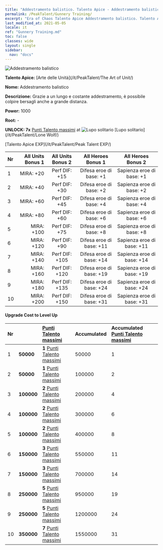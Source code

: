 ```yaml
---
title: "Addestramento balistico. Talento Apice - Addestramento balistico"
permalink: /PeakTalent/Gunnery Training/
excerpt: "Era of Chaos Talento Apice Addestramento balistico. Talento Apice Addestramento balistico. Addestramento balistico"
last_modified_at: 2021-05-05
locale: it
ref: "Gunnery Training.md"
toc: false
classes: wide
layout: single
sidebar:
  nav: "docs"
---
```


  ![Addestramento balistico](/images/pt/talent_2008.png)

  **Talento Apice:** [Arte delle Unità](/it/PeakTalent/The Art of Unit/)

  **Nome:** Addestramento balistico

  **Descrizione:** Grazie a un lungo e costante addestramento, è possibile colpire bersagli anche a grande distanza.

  **Power:** 1000

  **Root:** -

  **UNLOCK: 7x** [Punti Talento massimi](/ItemsIT/con_934/) at ![Lupo solitario](/images/pt/talent_2001.png) [Lupo solitario](/it/PeakTalent/Lone Wolf/)

  [Talento Apice EXP](/it/PeakTalent/Peak Talent EXP/)

  | Nr | All Units Bonus 1 | All Units Bonus 2 | All Heroes Bonus 1 | All Heroes Bonus 2 |
  |:---|--------------:|:-------------:|:-------------:|:-------------:|
  | 1 | MIRA: +20 | Perf DIF: +15 | Difesa eroe di base: +1 | Sapienza eroe di base: +1 |
  | 2 | MIRA: +40 | Perf DIF: +30 | Difesa eroe di base: +2 | Sapienza eroe di base: +2 |
  | 3 | MIRA: +60 | Perf DIF: +45 | Difesa eroe di base: +4 | Sapienza eroe di base: +4 |
  | 4 | MIRA: +80 | Perf DIF: +60 | Difesa eroe di base: +6 | Sapienza eroe di base: +6 |
  | 5 | MIRA: +100 | Perf DIF: +75 | Difesa eroe di base: +8 | Sapienza eroe di base: +8 |
  | 6 | MIRA: +120 | Perf DIF: +90 | Difesa eroe di base: +11 | Sapienza eroe di base: +11 |
  | 7 | MIRA: +140 | Perf DIF: +105 | Difesa eroe di base: +14 | Sapienza eroe di base: +14 |
  | 8 | MIRA: +160 | Perf DIF: +120 | Difesa eroe di base: +19 | Sapienza eroe di base: +19 |
  | 9 | MIRA: +180 | Perf DIF: +135 | Difesa eroe di base: +24 | Sapienza eroe di base: +24 |
  | 10 | MIRA: +200 | Perf DIF: +150 | Difesa eroe di base: +31 | Sapienza eroe di base: +31 |


#### Upgrade Cost to Level Up

  | Nr | <i class="fas fa-coins"/> | [Punti Talento massimi](/ItemsIT/con_934/) | Accumulated <i class="fas fa-coins"/> | Accumulated [Punti Talento massimi](/ItemsIT/con_934/) |
  |:---|:--------------|:-------------|:-------------|:-------------|
  | 1 | **50000** | **1** [Punti Talento massimi](/ItemsIT/con_934/) | 50000 | 1 |
  | 2 | **50000** | **1** [Punti Talento massimi](/ItemsIT/con_934/) | 100000 | 2 |
  | 3 | **100000** | **2** [Punti Talento massimi](/ItemsIT/con_934/) | 200000 | 4 |
  | 4 | **100000** | **2** [Punti Talento massimi](/ItemsIT/con_934/) | 300000 | 6 |
  | 5 | **100000** | **2** [Punti Talento massimi](/ItemsIT/con_934/) | 400000 | 8 |
  | 6 | **150000** | **3** [Punti Talento massimi](/ItemsIT/con_934/) | 550000 | 11 |
  | 7 | **150000** | **3** [Punti Talento massimi](/ItemsIT/con_934/) | 700000 | 14 |
  | 8 | **250000** | **5** [Punti Talento massimi](/ItemsIT/con_934/) | 950000 | 19 |
  | 9 | **250000** | **5** [Punti Talento massimi](/ItemsIT/con_934/) | 1200000 | 24 |
  | 10 | **350000** | **7** [Punti Talento massimi](/ItemsIT/con_934/) | 1550000 | 31 |
